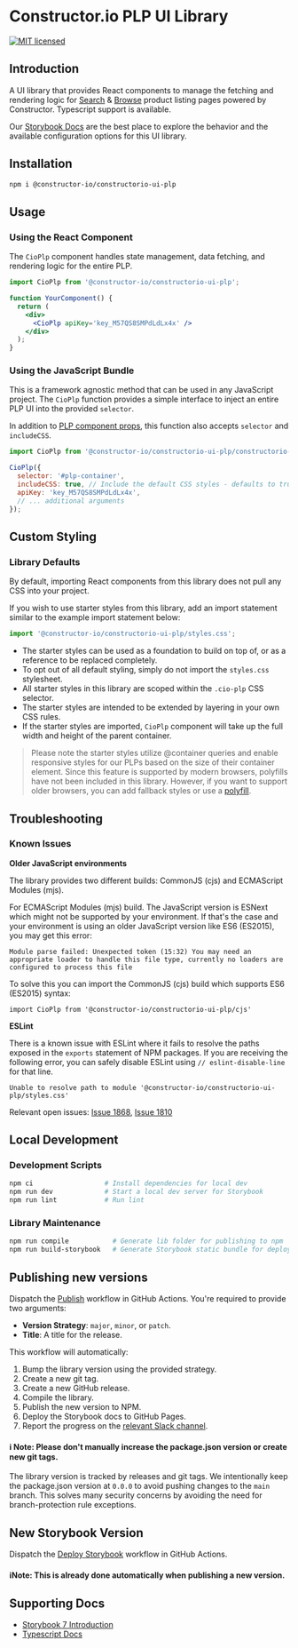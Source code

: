 # Constructor.io PLP UI Library

[![MIT licensed](https://img.shields.io/badge/license-MIT-blue.svg)](https://github.com/Constructor-io/constructorio-ui-plp/blob/main/LICENSE)

## Introduction

A UI library that provides React components to manage the fetching and rendering logic for [Search](https://constructor.io/products/search/) & [Browse](https://constructor.io/products/browse/) product listing pages powered by Constructor. Typescript support is available.

Our [Storybook Docs](https://constructor-io.github.io/constructorio-ui-plp/?path=/docs/general-introduction--documentation) are the best place to explore the behavior and the available configuration options for this UI library.

## Installation

```bash
npm i @constructor-io/constructorio-ui-plp
```

## Usage

### Using the React Component

The `CioPlp` component handles state management, data fetching, and rendering logic for the entire PLP.

```jsx
import CioPlp from '@constructor-io/constructorio-ui-plp';

function YourComponent() {
  return (
    <div>
      <CioPlp apiKey='key_M57QS8SMPdLdLx4x' />
    </div>
  );
}
```

### Using the JavaScript Bundle

This is a framework agnostic method that can be used in any JavaScript project. The `CioPlp` function provides a simple interface to inject an entire PLP UI into the provided `selector`.

In addition to [PLP component props](https://constructor-io.github.io/constructorio-ui-plp/?path=/docs/plp-component--docs), this function also accepts `selector` and `includeCSS`.

```js
import CioPlp from '@constructor-io/constructorio-ui-plp/constructorio-ui-plp-bundled';

CioPlp({
  selector: '#plp-container',
  includeCSS: true, // Include the default CSS styles - defaults to true
  apiKey: 'key_M57QS8SMPdLdLx4x',
  // ... additional arguments
});
```

## Custom Styling

### Library Defaults

By default, importing React components from this library does not pull any CSS into your project.

If you wish to use starter styles from this library, add an import statement similar to the example import statement below:

```js
import '@constructor-io/constructorio-ui-plp/styles.css';
```

- The starter styles can be used as a foundation to build on top of, or as a reference to be replaced completely.
- To opt out of all default styling, simply do not import the `styles.css` stylesheet.
- All starter styles in this library are scoped within the `.cio-plp` CSS selector.
- The starter styles are intended to be extended by layering in your own CSS rules.
- If the starter styles are imported, `CioPlp` component will take up the full width and height of the parent container.

> Please note the starter styles utilize @container queries and enable responsive styles for our PLPs based on the size of their container element. Since this feature is supported by modern browsers, polyfills have not been included in this library. However, if you want to support older browsers, you can add fallback styles or use a [polyfill](https://github.com/GoogleChromeLabs/container-query-polyfill).

## Troubleshooting

### Known Issues

**Older JavaScript environments**

The library provides two different builds: CommonJS (cjs) and ECMAScript Modules (mjs).

For ECMAScript Modules (mjs) build. The JavaScript version is ESNext which might not be supported by your environment.
If that's the case and your environment is using an older JavaScript version like ES6 (ES2015), you may get this error:

`Module parse failed: Unexpected token (15:32)
You may need an appropriate loader to handle this file type, currently no loaders are configured to process this file`

To solve this you can import the CommonJS (cjs) build which supports ES6 (ES2015) syntax:

`import CioPlp from '@constructor-io/constructorio-ui-plp/cjs'`

**ESLint**

There is a known issue with ESLint where it fails to resolve the paths exposed in the `exports` statement of NPM packages. If you are receiving the following error, you can safely disable ESLint using `// eslint-disable-line` for that line.

`Unable to resolve path to module '@constructor-io/constructorio-ui-plp/styles.css'`

Relevant open issues: [Issue 1868](https://github.com/import-js/eslint-plugin-import/issues/1868), [Issue 1810](https://github.com/import-js/eslint-plugin-import/issues/1810)

## Local Development

### Development Scripts

```bash
npm ci                  # Install dependencies for local dev
npm run dev             # Start a local dev server for Storybook
npm run lint            # Run lint
```

### Library Maintenance

```bash
npm run compile           # Generate lib folder for publishing to npm
npm run build-storybook   # Generate Storybook static bundle for deploy with GitHub Pages
```

## Publishing new versions

Dispatch the [Publish](https://github.com/Constructor-io/constructorio-ui-plp/actions/workflows/publish.yml) workflow in GitHub Actions. You're required to provide two arguments:

- **Version Strategy**: `major`, `minor`, or `patch`.
- **Title**: A title for the release.

This workflow will automatically:

1. Bump the library version using the provided strategy.
2. Create a new git tag.
3. Create a new GitHub release.
4. Compile the library.
5. Publish the new version to NPM.
6. Deploy the Storybook docs to GitHub Pages.
7. Report the progress on the [relevant Slack channel](https://constructor.slack.com/archives/C061D3CFVR9).

#### ℹ️ Note: Please don't manually increase the package.json version or create new git tags.

The library version is tracked by releases and git tags. We intentionally keep the package.json version at `0.0.0` to avoid pushing changes to the `main` branch. This solves many security concerns by avoiding the need for branch-protection rule exceptions.

## New Storybook Version

Dispatch the [Deploy Storybook](https://github.com/Constructor-io/constructorio-ui-plp/actions/workflows/deploy-storybook.yml) workflow in GitHub Actions.

#### ℹ️Note: This is already done automatically when publishing a new version.

## Supporting Docs

- [Storybook 7 Introduction](https://storybook.js.org/docs/7.0/react/get-started/introduction)
- [Typescript Docs](https://www.typescriptlang.org/docs/)
